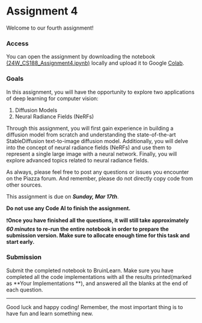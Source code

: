 # Assignment 4

Welcome to our fourth assignment!

### Access
You can open the assignment by downloading the notebook [(24W_CS188_Assignment4.ipynb)](./24W_CS188_Assignment4.ipynb) locally and upload it to Google [Colab](https://colab.research.google.com/).

### Goals
In this assignment, you will have the opportunity to explore two applications of deep learning for computer vision:

1. Diffusion Models
2. Neural Radiance Fields (NeRFs)

Through this assignment, you will first gain experience in building a diffusion model from scratch and understanding the state-of-the-art StableDiffusion text-to-image diffusion model. Additionally, you will delve into the concept of neural radiance fields (NeRFs) and use them to represent a single large image with a neural network. Finally, you will explore advanced topics related to neural radiance fields.

As always, please feel free to post any questions or issues you encounter on the Piazza forum. And remember, please do not directly copy code from other sources.

This assignment is due on ***Sunday, Mar 17th***.

**Do not use any Code AI to finish the assignment.**

❗**Once you have finished all the questions, it will still take approximately *60 minutes* to re-run the entire notebook in order to prepare the submission version. Make sure to allocate enough time for this task and start early.**

### Submission
Submit the completed notebook to BruinLearn. Make sure you have completed all the code implementations with all the results printed(marked as **Your Implementations **), and answered all the blanks at the end of each question.

---

Good luck and happy coding! Remember, the most important thing is to have fun and learn something new.

